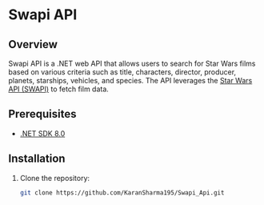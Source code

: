 # Swapi API

## Overview

Swapi API is a .NET web API that allows users to search for Star Wars films based on various criteria such as title, characters, director, producer, planets, starships, vehicles, and species. The API leverages the [Star Wars API (SWAPI)](https://swapi.dev/) to fetch film data.

## Prerequisites

- [.NET SDK 8.0](https://dotnet.microsoft.com/download/dotnet/8.0)

## Installation

1. Clone the repository:

   ```bash
   git clone https://github.com/KaranSharma195/Swapi_Api.git
